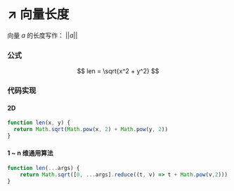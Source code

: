 # ↗️ 向量长度

向量 $a$ 的长度写作： $||a||$

### 公式

$$
len = \sqrt{x^2 + y^2}
$$

### 代码实现

#### 2D

```javascript
function len(x, y) {
  return Math.sqrt(Math.pow(x, 2) + Math.pow(y, 2))
}
```

#### 1 ~ n 维通用算法

```javascript
function len(...args) {
	return Math.sqrt([0, ...args].reduce((t, v) => t + Math.pow(v,2)))
}
```

